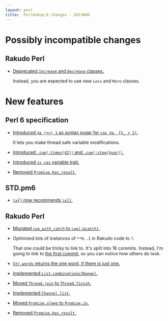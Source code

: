 ```yaml
---
layout: post
title:  Perl&nbsp;6 changes - 2013W46
---
```


Possibly incompatible changes
=============================

Rakudo Perl
-----------

* [Deprecated `Increase` and `Decrease` classes.](https://github.com/rakudo/rakudo/commit/3be0a1a703cf6ee05b57d998a971e0e7fad190bb)

  Instead, you are expected to use new `Less` and `More` classes.

New features
============

Perl 6 specification
--------------------

* [Introduced `$a (+=) 1` as syntax sugar for `cas $a, {$_ + 1}`.](https://github.com/perl6/specs/commit/71fd6d3abb1c5b360eae4d424a342bc6a0cb03da)

  It lets you make thread safe variable modifications.

* [Introduced `.cue(:times(42))` and `.cue(:stop($var))`.](https://github.com/perl6/specs/commit/98c34a7727c063176cee19b1236708931689b595)

* [Introduced `is cas` variable trait.](https://github.com/perl6/specs/commit/82ae35ff8eff040eef967b53623dacd856ee660d)

* [Removed `Promise.has_result`.](https://github.com/perl6/specs/commit/39ac0cab60097abfd5e72424ecc692928522a2da)


STD.pm6
-------

* [`\x{}` now recommends `\x[]`.](https://github.com/perl6/std/commit/b469b4232614f9bbf891cc9c85af43f8a715c0bb)

Rakudo Perl
-----------

* [Migrated `cue_with_catch` to `cue(:&catch)`.](https://github.com/rakudo/rakudo/commit/f4853151ebc3fbd1a1ebc7c7e353c1eb552323a4)

* Optimized lots of instances of `**0..1` in Rakudo code to `?`.

  That one could be tricky to link to. It's split into 16 commits.
  Instead, I'm going to link to [the first commit](https://github.com/rakudo/rakudo/commit/52807db4819660006d0052bf69584b0874f38483),
  so you can notice how others do look.

* [`Str.words` returns the one word, if there is just one.](https://github.com/rakudo/rakudo/commit/9dfecb8991faefa488ad4fbd55bd188943e70fea)

* [Implemented `List.combinations(Range)`.](https://github.com/rakudo/rakudo/commit/5e56c98fb18c79bc4d3ba0d22c366ce20a29f424)

* [Moved `Thread.join` to `Thread.finish`.](https://github.com/rakudo/rakudo/commit/9e1d69bbe56ec69ead45992a25fc0b9aa5235189)

* [Implemented `Channel.list`.](https://github.com/rakudo/rakudo/commit/7027cd9988fae811a50f4c98b3fd2b0207979f87)

* [Moved `Promise.sleep` to `Promise.in`.](https://github.com/rakudo/rakudo/commit/51db3ff44bd1c8867dbdc91df9b63fd797fc35a0)

* [Removed `Promise.has_result`.](https://github.com/rakudo/rakudo/commit/5a4b72b308077157b4f60f78922c1ea262668abd)
